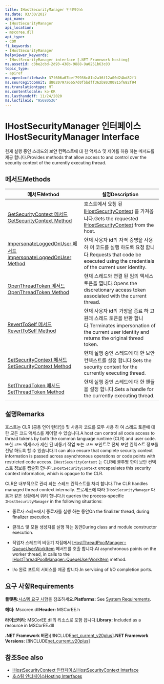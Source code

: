 ```yaml
---
title: IHostSecurityManager 인터페이스
ms.date: 03/30/2017
api_name:
- IHostSecurityManager
api_location:
- mscoree.dll
api_type:
- COM
f1_keywords:
- IHostSecurityManager
helpviewer_keywords:
- IHostSecurityManager interface [.NET Framework hosting]
ms.assetid: c3be2cbd-2d93-438b-9888-9a0251b63c03
topic_type:
- apiref
ms.openlocfilehash: 37f606a67bef79936c81b2a36f12a00d24bd82f1
ms.sourcegitcommit: d8020797a6657d0fbbdff362b80300815f682f94
ms.translationtype: MT
ms.contentlocale: ko-KR
ms.lasthandoff: 11/24/2020
ms.locfileid: "95680536"
---
```

# <a name="ihostsecuritymanager-interface"></a><span data-ttu-id="afb8e-102">IHostSecurityManager 인터페이스</span><span class="sxs-lookup"><span data-stu-id="afb8e-102">IHostSecurityManager Interface</span></span>

<span data-ttu-id="afb8e-103">현재 실행 중인 스레드의 보안 컨텍스트에 대 한 액세스 및 제어를 허용 하는 메서드를 제공 합니다.</span><span class="sxs-lookup"><span data-stu-id="afb8e-103">Provides methods that allow access to and control over the security context of the currently executing thread.</span></span>  
  
## <a name="methods"></a><span data-ttu-id="afb8e-104">메서드</span><span class="sxs-lookup"><span data-stu-id="afb8e-104">Methods</span></span>  
  
|<span data-ttu-id="afb8e-105">메서드</span><span class="sxs-lookup"><span data-stu-id="afb8e-105">Method</span></span>|<span data-ttu-id="afb8e-106">설명</span><span class="sxs-lookup"><span data-stu-id="afb8e-106">Description</span></span>|  
|------------|-----------------|  
|[<span data-ttu-id="afb8e-107">GetSecurityContext 메서드</span><span class="sxs-lookup"><span data-stu-id="afb8e-107">GetSecurityContext Method</span></span>](ihostsecuritymanager-getsecuritycontext-method.md)|<span data-ttu-id="afb8e-108">호스트에서 요청 된 [IHostSecurityContext](ihostsecuritycontext-interface.md) 를 가져옵니다.</span><span class="sxs-lookup"><span data-stu-id="afb8e-108">Gets the requested [IHostSecurityContext](ihostsecuritycontext-interface.md) from the host.</span></span>|  
|[<span data-ttu-id="afb8e-109">ImpersonateLoggedOnUser 메서드</span><span class="sxs-lookup"><span data-stu-id="afb8e-109">ImpersonateLoggedOnUser Method</span></span>](ihostsecuritymanager-impersonateloggedonuser-method.md)|<span data-ttu-id="afb8e-110">현재 사용자 id의 자격 증명을 사용 하 여 코드를 실행 하도록 요청 합니다.</span><span class="sxs-lookup"><span data-stu-id="afb8e-110">Requests that code be executed using the credentials of the current user identity.</span></span>|  
|[<span data-ttu-id="afb8e-111">OpenThreadToken 메서드</span><span class="sxs-lookup"><span data-stu-id="afb8e-111">OpenThreadToken Method</span></span>](ihostsecuritymanager-openthreadtoken-method.md)|<span data-ttu-id="afb8e-112">현재 스레드와 연결 된 임의 액세스 토큰을 엽니다.</span><span class="sxs-lookup"><span data-stu-id="afb8e-112">Opens the discretionary access token associated with the current thread.</span></span>|  
|[<span data-ttu-id="afb8e-113">RevertToSelf 메서드</span><span class="sxs-lookup"><span data-stu-id="afb8e-113">RevertToSelf Method</span></span>](ihostsecuritymanager-reverttoself-method.md)|<span data-ttu-id="afb8e-114">현재 사용자 id의 가장을 종료 하 고 원래 스레드 토큰을 반환 합니다.</span><span class="sxs-lookup"><span data-stu-id="afb8e-114">Terminates impersonation of the current user identity and returns the original thread token.</span></span>|  
|[<span data-ttu-id="afb8e-115">SetSecurityContext 메서드</span><span class="sxs-lookup"><span data-stu-id="afb8e-115">SetSecurityContext Method</span></span>](ihostsecuritymanager-setsecuritycontext-method.md)|<span data-ttu-id="afb8e-116">현재 실행 중인 스레드에 대 한 보안 컨텍스트를 설정 합니다.</span><span class="sxs-lookup"><span data-stu-id="afb8e-116">Sets the security context for the currently executing thread.</span></span>|  
|[<span data-ttu-id="afb8e-117">SetThreadToken 메서드</span><span class="sxs-lookup"><span data-stu-id="afb8e-117">SetThreadToken Method</span></span>](ihostsecuritymanager-setthreadtoken-method.md)|<span data-ttu-id="afb8e-118">현재 실행 중인 스레드에 대 한 핸들을 설정 합니다.</span><span class="sxs-lookup"><span data-stu-id="afb8e-118">Sets a handle for the currently executing thread.</span></span>|  
  
## <a name="remarks"></a><span data-ttu-id="afb8e-119">설명</span><span class="sxs-lookup"><span data-stu-id="afb8e-119">Remarks</span></span>  

 <span data-ttu-id="afb8e-120">호스트는 CLR (공용 언어 런타임) 및 사용자 코드를 모두 사용 하 여 스레드 토큰에 대 한 모든 코드 액세스를 제어할 수 있습니다.</span><span class="sxs-lookup"><span data-stu-id="afb8e-120">A host can control all code access to thread tokens by both the common language runtime (CLR) and user code.</span></span> <span data-ttu-id="afb8e-121">또한 코드 액세스가 제한 된 비동기 작업 또는 코드 포인트로 전체 보안 컨텍스트 정보를 전달 하도록 할 수 있습니다.</span><span class="sxs-lookup"><span data-stu-id="afb8e-121">It can also ensure that complete security context information is passed across asynchronous operations or code points with restricted code access.</span></span> <span data-ttu-id="afb8e-122">`IHostSecurityContext` 는 CLR에 불투명 한이 보안 컨텍스트 정보를 캡슐화 합니다.</span><span class="sxs-lookup"><span data-stu-id="afb8e-122">`IHostSecurityContext` encapsulates this security context information, which is opaque to the CLR.</span></span>  
  
 <span data-ttu-id="afb8e-123">CLR은 내부적으로 관리 되는 스레드 컨텍스트를 처리 합니다.</span><span class="sxs-lookup"><span data-stu-id="afb8e-123">The CLR handles managed thread context internally.</span></span> <span data-ttu-id="afb8e-124">프로세스에 따라 `IHostSecurityManager` 다음과 같은 상황에서 쿼리 합니다.</span><span class="sxs-lookup"><span data-stu-id="afb8e-124">It queries the process-specific `IHostSecurityManager` in the following situations:</span></span>  
  
- <span data-ttu-id="afb8e-125">종료자 스레드에서 종료자를 실행 하는 동안</span><span class="sxs-lookup"><span data-stu-id="afb8e-125">On the finalizer thread, during finalizer execution.</span></span>  
  
- <span data-ttu-id="afb8e-126">클래스 및 모듈 생성자를 실행 하는 동안</span><span class="sxs-lookup"><span data-stu-id="afb8e-126">During class and module constructor execution.</span></span>  
  
- <span data-ttu-id="afb8e-127">작업자 스레드의 비동기 지점에서 [IHostThreadPoolManager:: QueueUserWorkItem](ihostthreadpoolmanager-queueuserworkitem-method.md) 메서드를 호출 합니다.</span><span class="sxs-lookup"><span data-stu-id="afb8e-127">At asynchronous points on the worker thread, in calls to the [IHostThreadPoolManager::QueueUserWorkItem](ihostthreadpoolmanager-queueuserworkitem-method.md) method.</span></span>  
  
- <span data-ttu-id="afb8e-128">I/o 완료 포트의 서비스를 제공 합니다.</span><span class="sxs-lookup"><span data-stu-id="afb8e-128">In servicing of I/O completion ports.</span></span>  
  
## <a name="requirements"></a><span data-ttu-id="afb8e-129">요구 사항</span><span class="sxs-lookup"><span data-stu-id="afb8e-129">Requirements</span></span>  

 <span data-ttu-id="afb8e-130">**플랫폼:**[시스템 요구 사항](../../get-started/system-requirements.md)을 참조하세요.</span><span class="sxs-lookup"><span data-stu-id="afb8e-130">**Platforms:** See [System Requirements](../../get-started/system-requirements.md).</span></span>  
  
 <span data-ttu-id="afb8e-131">**헤더:** Mscoree.dll</span><span class="sxs-lookup"><span data-stu-id="afb8e-131">**Header:** MSCorEE.h</span></span>  
  
 <span data-ttu-id="afb8e-132">**라이브러리:** MSCorEE.dll의 리소스로 포함 됩니다.</span><span class="sxs-lookup"><span data-stu-id="afb8e-132">**Library:** Included as a resource in MSCorEE.dll</span></span>  
  
 <span data-ttu-id="afb8e-133">**.NET Framework 버전:**[!INCLUDE[net_current_v20plus](../../../../includes/net-current-v20plus-md.md)]</span><span class="sxs-lookup"><span data-stu-id="afb8e-133">**.NET Framework Versions:** [!INCLUDE[net_current_v20plus](../../../../includes/net-current-v20plus-md.md)]</span></span>  
  
## <a name="see-also"></a><span data-ttu-id="afb8e-134">참조</span><span class="sxs-lookup"><span data-stu-id="afb8e-134">See also</span></span>

- [<span data-ttu-id="afb8e-135">IHostSecurityContext 인터페이스</span><span class="sxs-lookup"><span data-stu-id="afb8e-135">IHostSecurityContext Interface</span></span>](ihostsecuritycontext-interface.md)
- [<span data-ttu-id="afb8e-136">호스팅 인터페이스</span><span class="sxs-lookup"><span data-stu-id="afb8e-136">Hosting Interfaces</span></span>](hosting-interfaces.md)
